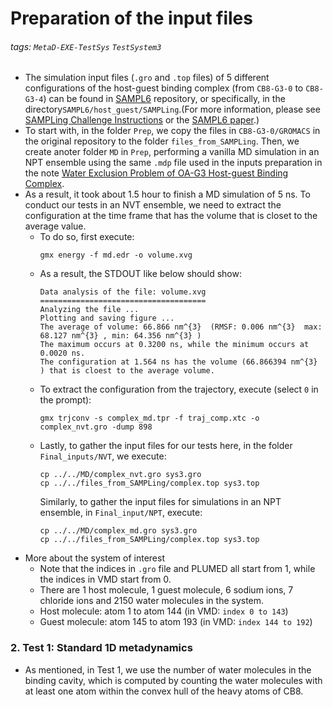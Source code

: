 # Preparation of the input files

###### tags: `MetaD-EXE-TestSys` `TestSystem3`
- The simulation input files (`.gro` and `.top` files) of 5 different configurations of the host-guest binding complex (from `CB8-G3-0` to `CB8-G3-4`) can be found in [SAMPL6](https://github.com/samplchallenges/SAMPL6.git) repository, or specifically, in the directory`SAMPL6/host_guest/SAMPLing`.(For more information, please see [SAMPLing Challenge Instructions](https://github.com/samplchallenges/SAMPL6/blob/master/SAMPLing_instructions.md) or the [SAMPL6 paper](https://link.springer.com/content/pdf/10.1007/s10822-020-00290-5.pdf).)
- To start with, in the folder `Prep`, we copy the files in `CB8-G3-0/GROMACS` in the original repository to the folder `files_from_SAMPLing`. Then, we create anoter folder `MD` in `Prep`, performing a vanilla MD simulation in an NPT ensemble using the same `.mdp` file used in the inputs preparation in the note [Water Exclusion Problem of OA-G3 Host-guest Binding Complex](https://hackmd.io/@WeiTseHsu/water-exclusion).
- As a result, it took about 1.5 hour to finish a MD simulation of 5 ns. To conduct our tests in an NVT ensemble, we need to extract the configuration at the time frame that has the volume that is closet to the average value.
    - To do so, first execute:
      ```
      gmx energy -f md.edr -o volume.xvg
      ```
    - As a result, the STDOUT like below should show:
      ```
      Data analysis of the file: volume.xvg
      =====================================
      Analyzing the file ...
      Plotting and saving figure ...
      The average of volume: 66.866 nm^{3}  (RMSF: 0.006 nm^{3}  max: 68.127 nm^{3} , min: 64.356 nm^{3} )
      The maximum occurs at 0.3200 ns, while the minimum occurs at 0.0020 ns.
      The configuration at 1.564 ns has the volume (66.866394 nm^{3} ) that is cloest to the average volume.
      ```
    - To extract the configuration from the trajectory, execute (select `0` in the prompt):
      ```
      gmx trjconv -s complex_md.tpr -f traj_comp.xtc -o complex_nvt.gro -dump 898
      ```
    - Lastly, to gather the input files for our tests here, in the folder `Final_inputs/NVT`, we execute:
      ```
      cp ../../MD/complex_nvt.gro sys3.gro
      cp ../../files_from_SAMPLing/complex.top sys3.top
      ```
      Similarly, to gather the input files for simulations in an NPT ensemble, in `Final_input/NPT`, execute:
      ```
      cp ../../MD/complex_md.gro sys3.gro
      cp ../../files_from_SAMPLing/complex.top sys3.top
      ```
- More about the system of interest
    - Note that the indices in `.gro` file and PLUMED all start from 1, while the indices in VMD start from 0.
    - There are 1 host molecule, 1 guest molecule, 6 sodium ions, 7 chloride ions and 2150 water molecules in the system.
    - Host molecule: atom 1 to atom 144 (in VMD: `index 0 to 143`)
    - Guest molecule: atom 145 to atom 193 (in VMD: `index 144 to 192`)

### 2. Test 1: Standard 1D metadynamics
- As mentioned, in Test 1, we use the number of water molecules in the binding cavity, which is computed by counting the water molecules with at least one atom within the convex hull of the heavy atoms of CB8. 